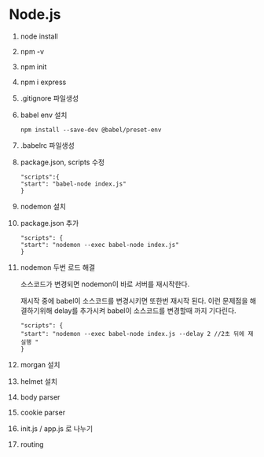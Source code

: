 # Node.js

1. node install
2. npm -v
3. npm init
4. npm i express
5. .gitignore 파일생성
6. babel env 설치

   ```
   npm install --save-dev @babel/preset-env
   ```

7. .babelrc 파일생성
8. package.json, scripts 수정

   ```
   "scripts":{
   "start": "babel-node index.js"
   }
   ```

9. nodemon 설치
10. package.json 추가

    ```
    "scripts": {
    "start": "nodemon --exec babel-node index.js"
    }
    ```

11. nodemon 두번 로드 해결

    소스코드가 변경되면 nodemon이 바로 서버를 재시작한다.

    재시작 중에 babel이 소스코드를 변경시키면 또한번 재시작 된다.
    이런 문제점을 해결하기위해 delay를 추가시켜 babel이 소스코드를 변경할때 까지 기다린다.

    ```
    "scripts": {
    "start": "nodemon --exec babel-node index.js --delay 2 //2초 뒤에 재실행 "
    }
    ```

12. morgan 설치
13. helmet 설치
14. body parser
15. cookie parser
16. init.js / app.js 로 나누기
17. routing
